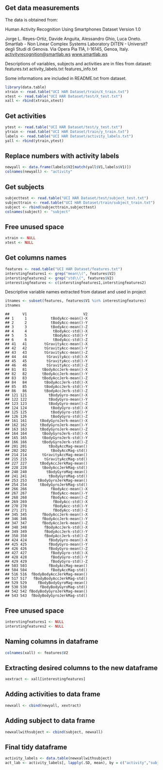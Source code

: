 
## Get data measurements

The data is obtained from:


Human Activity Recognition Using Smartphones Dataset
Version 1.0

Jorge L. Reyes-Ortiz, Davide Anguita, Alessandro Ghio, Luca Oneto.
Smartlab - Non Linear Complex Systems Laboratory
DITEN - Universit? degli Studi di Genova.
Via Opera Pia 11A, I-16145, Genoa, Italy.
activityrecognition@smartlab.ws
www.smartlab.ws

Descriptions of variables, subjects and activities are in files from dataset:
features.txt
activity_labels.txt
features_info.txt

Some informations are included in README.txt from dataset.



```r
library(data.table)
xtrain <- read.table("UCI HAR Dataset/train/X_train.txt")
xtest <- read.table("UCI HAR Dataset/test/X_test.txt")
xall <- rbind(xtrain,xtest)
```

## Get activities


```r
ytest <- read.table("UCI HAR Dataset/test/y_test.txt")
ytrain <- read.table("UCI HAR Dataset/train/y_train.txt")
labels <- read.table("UCI HAR Dataset/activity_labels.txt")
yall <- rbind(ytrain,ytest)
```

## Replace numbers with activity labels


```r
newyall <- data.frame(labels$V2[match(yall$V1,labels$V1)])
colnames(newyall) <- "activity"
```

## Get subjects


```r
subjecttest <- read.table("UCI HAR Dataset/test/subject_test.txt")
subjecttrain <- read.table("UCI HAR Dataset/train/subject_train.txt")
subject <- rbind(subjecttrain,subjecttest)
colnames(subject) <- "subject"
```

## Free unused space


```r
xtrain <- NULL
xtest <- NULL
```

## Get columns names


```r
features <- read.table("UCI HAR Dataset/features.txt")
interstingfeatures1 <- grep("mean\\(", features$V2)
interstingfeatures2 <- grep("std\\(", features$V2)
interestingfeatures <- c(interstingfeatures1,interstingfeatures2)
```

Descriptive variable names extracted from dataset and used in project


```r
itnames <- subset(features, features$V1 %in% interestingfeatures)
itnames
```

```
##      V1                          V2
## 1     1           tBodyAcc-mean()-X
## 2     2           tBodyAcc-mean()-Y
## 3     3           tBodyAcc-mean()-Z
## 4     4            tBodyAcc-std()-X
## 5     5            tBodyAcc-std()-Y
## 6     6            tBodyAcc-std()-Z
## 41   41        tGravityAcc-mean()-X
## 42   42        tGravityAcc-mean()-Y
## 43   43        tGravityAcc-mean()-Z
## 44   44         tGravityAcc-std()-X
## 45   45         tGravityAcc-std()-Y
## 46   46         tGravityAcc-std()-Z
## 81   81       tBodyAccJerk-mean()-X
## 82   82       tBodyAccJerk-mean()-Y
## 83   83       tBodyAccJerk-mean()-Z
## 84   84        tBodyAccJerk-std()-X
## 85   85        tBodyAccJerk-std()-Y
## 86   86        tBodyAccJerk-std()-Z
## 121 121          tBodyGyro-mean()-X
## 122 122          tBodyGyro-mean()-Y
## 123 123          tBodyGyro-mean()-Z
## 124 124           tBodyGyro-std()-X
## 125 125           tBodyGyro-std()-Y
## 126 126           tBodyGyro-std()-Z
## 161 161      tBodyGyroJerk-mean()-X
## 162 162      tBodyGyroJerk-mean()-Y
## 163 163      tBodyGyroJerk-mean()-Z
## 164 164       tBodyGyroJerk-std()-X
## 165 165       tBodyGyroJerk-std()-Y
## 166 166       tBodyGyroJerk-std()-Z
## 201 201          tBodyAccMag-mean()
## 202 202           tBodyAccMag-std()
## 214 214       tGravityAccMag-mean()
## 215 215        tGravityAccMag-std()
## 227 227      tBodyAccJerkMag-mean()
## 228 228       tBodyAccJerkMag-std()
## 240 240         tBodyGyroMag-mean()
## 241 241          tBodyGyroMag-std()
## 253 253     tBodyGyroJerkMag-mean()
## 254 254      tBodyGyroJerkMag-std()
## 266 266           fBodyAcc-mean()-X
## 267 267           fBodyAcc-mean()-Y
## 268 268           fBodyAcc-mean()-Z
## 269 269            fBodyAcc-std()-X
## 270 270            fBodyAcc-std()-Y
## 271 271            fBodyAcc-std()-Z
## 345 345       fBodyAccJerk-mean()-X
## 346 346       fBodyAccJerk-mean()-Y
## 347 347       fBodyAccJerk-mean()-Z
## 348 348        fBodyAccJerk-std()-X
## 349 349        fBodyAccJerk-std()-Y
## 350 350        fBodyAccJerk-std()-Z
## 424 424          fBodyGyro-mean()-X
## 425 425          fBodyGyro-mean()-Y
## 426 426          fBodyGyro-mean()-Z
## 427 427           fBodyGyro-std()-X
## 428 428           fBodyGyro-std()-Y
## 429 429           fBodyGyro-std()-Z
## 503 503          fBodyAccMag-mean()
## 504 504           fBodyAccMag-std()
## 516 516  fBodyBodyAccJerkMag-mean()
## 517 517   fBodyBodyAccJerkMag-std()
## 529 529     fBodyBodyGyroMag-mean()
## 530 530      fBodyBodyGyroMag-std()
## 542 542 fBodyBodyGyroJerkMag-mean()
## 543 543  fBodyBodyGyroJerkMag-std()
```


## Free unused space


```r
interstingfeatures1 <- NULL
interstingfeatures2 <- NULL
```

## Naming columns in dataframe


```r
colnames(xall) <- features$V2
```


## Extracting desired columns to the new dataframe


```r
xextract <- xall[interestingfeatures]
```

## Adding activities to data frame


```r
newxall <- cbind(newyall, xextract)
```

## Adding subject to data frame


```r
newxallwithsubject <- cbind(subject, newxall)
```

## Final tidy dataframe


```r
activity_labels <- data.table(newxallwithsubject)
act_lab <- activity_labels[, lapply(.SD, mean), by = c("activity","subject")]
```

